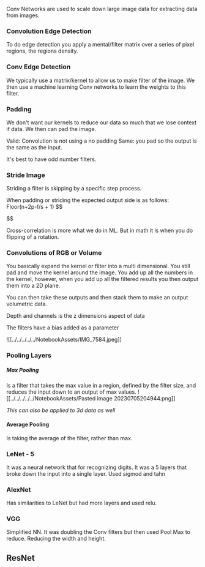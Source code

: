 Conv Networks are used to scale down large image data for extracting data from images.

### Convolution Edge Detection
To do edge detection you apply a mental/filter matrix over a series of pixel regions, the regions density. 

### Conv Edge Detection

We typically use a matrix/kernel to allow us to make filter of the image. We then use a machine learning Conv networks to learn the weights to this filter.

### Padding
We don't want our kernels to reduce our data so much that we lose context if data. We then can pad the image. 

Valid: Convolution is not using a no padding
Same: you pad so the output is the same as the input.

It's best to have odd number filters. 

### Stride Image
Striding a filter is skipping by a specific step process. 

When padding or striding the expected output side is as follows: Floor(n+2p-f/s + 1)
$$

$$

Cross-correlation is more what we do in ML. But in math it is when you do flipping of a rotation.

### Convolutions of RGB or Volume

You basically expand the kernel or filter into a multi dimensional. You still pad and move the kernel around the image. You add up all the numbers in the kernel, however, when you add up all the filtered results you then output them into a 2D plane.

You can then take these outputs and then stack them to make an output volumetric data. 

Depth and channels is the z dimensions aspect of data

The filters have a bias added as a parameter 

![[../../../../../NotebookAssets/IMG_7584.jpeg]]

### Pooling Layers

##### Max Pooling
Is a filter that takes the max value in a region, defined by the filter size, and reduces the input down to an output of max values.
![[../../../../../NotebookAssets/Pasted image 20230705204944.png]]

*This can also be applied to 3d data as well*

#### Average Pooling
Is taking the average of the filter, rather than max. 

### LeNet - 5
It was a neural network that for recognizing digits.
It was a 5 layers that broke down the input into a single layer. Used sigmod and tahn 

### AlexNet
Has similarities to LeNet but had more layers and used relu.

### VGG
Simplified NN. It was doubling the Conv filters but then used Pool Max to reduce. Reducing the width and height.

## ResNet

